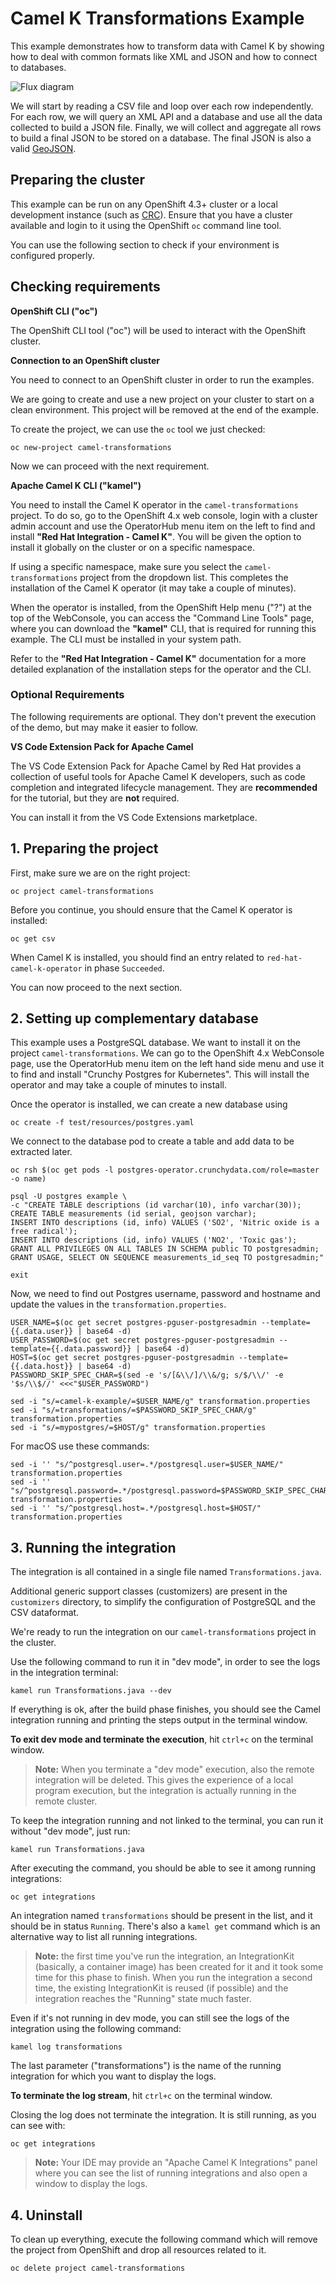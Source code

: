# Camel K Transformations Example

This example demonstrates how to transform data with Camel K by showing how to deal with common formats like XML and JSON and how to connect to databases.

![Flux diagram](images/flux_diagram.svg)

We will start by reading a CSV file and loop over each row independently. For each row, we will query an XML API and a database and use all the data collected to build a JSON file. Finally, we will collect and aggregate all rows to build a final JSON to be stored on a database. The final JSON is also a valid [GeoJSON](https://geojson.org/).

## Preparing the cluster

This example can be run on any OpenShift 4.3+ cluster or a local development instance (such as [CRC](https://github.com/code-ready/crc)). Ensure that you have a cluster available and login to it using the OpenShift `oc` command line tool.

You can use the following section to check if your environment is configured properly.

## Checking requirements
**OpenShift CLI ("oc")**

The OpenShift CLI tool ("oc") will be used to interact with the OpenShift cluster.

**Connection to an OpenShift cluster**

You need to connect to an OpenShift cluster in order to run the examples.

We are going to create and use a new project on your cluster to start on a clean environment. This project will be removed at the end of the example.

To create the project, we can use the `oc` tool we just checked:

```
oc new-project camel-transformations
```

Now we can proceed with the next requirement.

**Apache Camel K CLI ("kamel")**

You need to install the Camel K operator in the `camel-transformations` project. To do so, go to the OpenShift 4.x web console, login with a cluster admin account and use the OperatorHub menu item on the left to find and install **"Red Hat Integration - Camel K"**. You will be given the option to install it globally on the cluster or on a specific namespace.

If using a specific namespace, make sure you select the `camel-transformations` project from the dropdown list.
This completes the installation of the Camel K operator (it may take a couple of minutes).

When the operator is installed, from the OpenShift Help menu ("?") at the top of the WebConsole, you can access the "Command Line Tools" page, where you can download the **"kamel"** CLI, that is required for running this example. The CLI must be installed in your system path.

Refer to the **"Red Hat Integration - Camel K"** documentation for a more detailed explanation of the installation steps for the operator and the CLI.

### Optional Requirements

The following requirements are optional. They don't prevent the execution of the demo, but may make it easier to follow.

**VS Code Extension Pack for Apache Camel**

The VS Code Extension Pack for Apache Camel by Red Hat provides a collection of useful tools for Apache Camel K developers,
such as code completion and integrated lifecycle management. They are **recommended** for the tutorial, but they are **not**
required.

You can install it from the VS Code Extensions marketplace.

## 1. Preparing the project

First, make sure we are on the right project:

```
oc project camel-transformations
```

Before you continue, you should ensure that the Camel K operator is installed:

```
oc get csv
```

When Camel K is installed, you should find an entry related to `red-hat-camel-k-operator` in phase `Succeeded`.

You can now proceed to the next section.

## 2. Setting up complementary database

This example uses a PostgreSQL database. We want to install it on the project `camel-transformations`. We can go to the OpenShift 4.x WebConsole page, use the OperatorHub menu item on the left hand side menu and use it to find and install "Crunchy Postgres for Kubernetes". This will install the operator and may take a couple of minutes to install.

Once the operator is installed, we can create a new database using

```
oc create -f test/resources/postgres.yaml
```

We connect to the database pod to create a table and add data to be extracted later.

```
oc rsh $(oc get pods -l postgres-operator.crunchydata.com/role=master -o name)
```

```
psql -U postgres example \
-c "CREATE TABLE descriptions (id varchar(10), info varchar(30));
CREATE TABLE measurements (id serial, geojson varchar);
INSERT INTO descriptions (id, info) VALUES ('SO2', 'Nitric oxide is a free radical');
INSERT INTO descriptions (id, info) VALUES ('NO2', 'Toxic gas');
GRANT ALL PRIVILEGES ON ALL TABLES IN SCHEMA public TO postgresadmin;
GRANT USAGE, SELECT ON SEQUENCE measurements_id_seq TO postgresadmin;"
```

```
exit
```

Now, we need to find out Postgres username, password and hostname and update the values in the `transformation.properties`.
```
USER_NAME=$(oc get secret postgres-pguser-postgresadmin --template={{.data.user}} | base64 -d)
USER_PASSWORD=$(oc get secret postgres-pguser-postgresadmin --template={{.data.password}} | base64 -d)
HOST=$(oc get secret postgres-pguser-postgresadmin --template={{.data.host}} | base64 -d)
PASSWORD_SKIP_SPEC_CHAR=$(sed -e 's/[&\\/]/\\&/g; s/$/\\/' -e '$s/\\$//' <<<"$USER_PASSWORD")

sed -i "s/=camel-k-example/=$USER_NAME/g" transformation.properties
sed -i "s/=transformations/=$PASSWORD_SKIP_SPEC_CHAR/g" transformation.properties
sed -i "s/=mypostgres/=$HOST/g" transformation.properties
```

For macOS use these commands:
```
sed -i '' "s/^postgresql.user=.*/postgresql.user=$USER_NAME/" transformation.properties
sed -i '' "s/^postgresql.password=.*/postgresql.password=$PASSWORD_SKIP_SPEC_CHAR/" transformation.properties
sed -i '' "s/^postgresql.host=.*/postgresql.host=$HOST/" transformation.properties
```

## 3. Running the integration

The integration is all contained in a single file named `Transformations.java`.

Additional generic support classes (customizers) are present in the `customizers` directory, to simplify the configuration of PostgreSQL and the CSV dataformat.

We're ready to run the integration on our `camel-transformations` project in the cluster.

Use the following command to run it in "dev mode", in order to see the logs in the integration terminal:

```
kamel run Transformations.java --dev
```

If everything is ok, after the build phase finishes, you should see the Camel integration running and printing the steps output in the terminal window.

**To exit dev mode and terminate the execution**, hit `ctrl+c` on the terminal window.

> **Note:** When you terminate a "dev mode" execution, also the remote integration will be deleted. This gives the experience of a local program execution, but the integration is actually running in the remote cluster.

To keep the integration running and not linked to the terminal, you can run it without "dev mode", just run:

```
kamel run Transformations.java
```

After executing the command, you should be able to see it among running integrations:

```
oc get integrations
```

An integration named `transformations` should be present in the list, and it should be in status `Running`. There's also a `kamel get` command which is an alternative way to list all running integrations.

> **Note:** the first time you've run the integration, an IntegrationKit (basically, a container image) has been created for it and
> it took some time for this phase to finish. When you run the integration a second time, the existing IntegrationKit is reused
> (if possible) and the integration reaches the "Running" state much faster.

Even if it's not running in dev mode, you can still see the logs of the integration using the following command:

```
kamel log transformations
```

The last parameter ("transformations") is the name of the running integration for which you want to display the logs.

**To terminate the log stream**, hit `ctrl+c` on the terminal window.

Closing the log does not terminate the integration. It is still running, as you can see with:

```
oc get integrations
```

> **Note:** Your IDE may provide an "Apache Camel K Integrations" panel where you can see the list of running integrations and also open a window to display the logs.

## 4. Uninstall

To clean up everything, execute the following command which will remove the project from OpenShift and drop all resources related to it.

```
oc delete project camel-transformations
```
